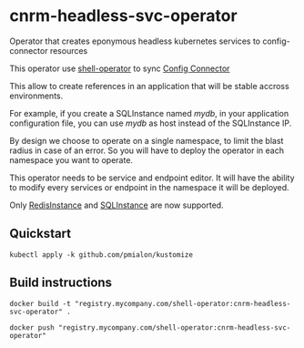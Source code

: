 # cnrm-headless-svc-operator
Operator that creates eponymous headless kubernetes services to config-connector resources

This operator use [shell-operator](https://github.com/flant/shell-operator) to sync [Config Connector](https://cloud.google.com/config-connector/docs/overview)

This allow to create references in an application that will be stable accross environments.

For example, if you create a SQLInstance named *mydb*, in your application configuration file, you can use *mydb* as host instead of the SQLInstance IP.

By design we choose to operate on a single namespace, to limit the blast radius in case of an error. So you will have to deploy the operator in each namespace you want to operate.

This operator needs to be service and endpoint editor. It will have the ability to modify every services or endpoint in the namespace it will be deployed.

Only [RedisInstance](https://cloud.google.com/config-connector/docs/reference/resource-docs/redis/redisinstance)  and [SQLInstance](https://cloud.google.com/config-connector/docs/reference/resource-docs/sql/sqlinstance) are now supported.

## Quickstart

```
kubectl apply -k github.com/pmialon/kustomize
```

## Build instructions

```
docker build -t "registry.mycompany.com/shell-operator:cnrm-headless-svc-operator" .
```

```
docker push "registry.mycompany.com/shell-operator:cnrm-headless-svc-operator"
```
